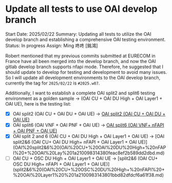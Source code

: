 # Update all tests to use OAI develop branch

Start Date: 2025/02/22
Summary: Updating all tests to utilize the OAI develop branch and establishing a comprehensive OAI testing environment.
Status: In progress
Assign: Ming 咚咚 [銘鴻]

[](https://gitlab.eurecom.fr/oai/openairinterface5g/-/blob/develop/doc/nfapi.md?ref_type=heads)

Robert mentioned that my previous commits submitted at EURECOM in France have all been merged into the develop branch, and now the OAI gitlab develop branch supports nfapi mode. Therefore, he suggested that I should update to develop for testing and development to avoid many issues. So I will update all development environments to the OAI develop branch, currently the tag for `2025/02/22` is `#2025.w07`.

Additionally, I want to establish a complete OAI split2 and split6 testing environment as a golden sample → (OAI CU + OAI DU High + OAI Layer1 + OAI UE), here is the testing list:

- [x]  OAI split2 (OAI CU + OAI DU + OAI UE) → [OAI split2 (OAI CU + OAI DU + OAI UE)](OAI%20split2%20(OAI%20CU%20+%20OAI%20DU%20+%20OAI%20UE)%201a2100983143808a8c3fcc9cf136143e.md)
- [x]  OAI split6 (OAI VNF + OAI PNF + OAI UE) → [OAI split6 (OAI VNF+ nFAPI + OAI PNF + OAI UE)](OAI%20split6%20(OAI%20VNF+%20nFAPI%20+%20OAI%20PNF%20+%20OAI%20UE)%201a2100983143800db810f9d6e5ff856c.md)
- [x]  OAI split 2 and 6 (OAI CU + OAI DU High + OAI Layer1 + OAI UE) → [OAI split2&6 (OAI CU+ OAI DU High+ nFAPI + OAI Layer1 + OAI UE)](OAI%20split2&6%20(OAI%20CU+%20OAI%20DU%20High+%20nFAPI%20+%20OAI%20Lay%201a210098314380feac8ef2b589dd2dbd.md)
- [ ]  OAI CU + OSC DU High + OAI Layer1 + OAI UE → [split2&6 (OAI CU+ OSC DU High+ nFAPI + OAI Layer1 + OAI UE)](split2&6%20(OAI%20CU+%20OSC%20DU%20High+%20nFAPI%20+%20OAI%20Layer1%20%201a2100983143801bbd82dfdcf6a61f38.md)